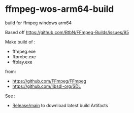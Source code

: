 # ffmpeg-wos-arm64-build

build for ffmpeg windows arm64

Based off https://github.com/BtbN/FFmpeg-Builds/issues/95

Make build of :

- ffmpeg.exe
- ffprobe.exe
- ffplay.exe

from:
- https://github.com/FFmpeg/FFmpeg 
- https://github.com/libsdl-org/SDL

See :
- [Release/main](https://github.com/dvhh/ffmpeg-wos-arm64-build/releases/tag/main) to download latest build Artifacts
